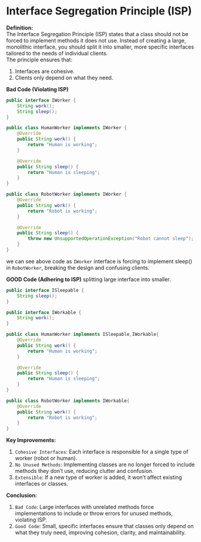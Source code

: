 # Interface Segregation Principle (ISP) 
**Definition:**  
The Interface Segregation Principle (ISP) states that a class should not be forced to implement methods it does not use. Instead of creating a large, 
monolithic interface, you should split it into smaller, more specific interfaces tailored to the needs of individual clients.  
The principle ensures that:
1. Interfaces are cohesive.
2. Clients only depend on what they need.

**Bad Code (Violating ISP)**
```java
public interface IWorker {
    String work();
    String sleep();
}

public class HumanWorker implements IWorker {
    @Override
    public String work() {
        return "Human is working";
    }

    @Override
    public String sleep() {
        return "Human is sleeping";
    }
}

public class RobotWorker implements IWorker {
    @Override
    public String work() {
        return "Robot is working";
    }

    @Override
    public String sleep() {
        throw new UnsupportedOperationException("Robot cannot sleep");
    }
}
```
we can see above code as `IWorker` interface is forcing to implement sleep() in `RobotWorker`,
breaking the design and confusing clients.

**GOOD Code (Adhering to ISP)**
splitting large interface into smaller.
```java
public interface ISleepable {
    String sleep();
}

public interface IWorkable {
    String work();
}

public class HumanWorker implements ISleepable,IWorkable{
    @Override
    public String work() {
        return "Human is working";
    }

    @Override
    public String sleep() {
        return "Human is sleeping";
    }
}

public class RobotWorker implements IWorkable{
    @Override
    public String work() {
        return "Robot is working";
    }
}
```
**Key Improvements:** 
1. `Cohesive Interfaces`: Each interface is responsible for a single type of worker (robot or human).
2. `No Unused Methods`: Implementing classes are no longer forced to include methods they don’t use, reducing clutter and confusion.
3. `Extensible`: If a new type of worker is added, it won’t affect existing interfaces or classes.

**Conclusion:**  
1. `Bad Code`: Large interfaces with unrelated methods force implementations to include or throw errors for unused methods, violating ISP.
2. `Good Code`: Small, specific interfaces ensure that classes only depend on what they truly need, improving cohesion, clarity, and maintainability.




